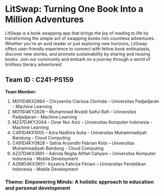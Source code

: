 # LitSwap: Turning One Book Into a Million Adventures

LitSwap is a book swapping app that brings the joy of reading to life by transforming the simple act of swapping books into countless adventures. Whether you’re an avid reader or just exploring new horizons, LitSwap offers user-friendly experience to connect with fellow book enthusiasts, discover new stories, and promote sustainability by sharing and reusing books. Join our community and embark on a journey through a world of limitless literary adventures!

## Team ID : C241-PS159

**Team Member:**
1. M011D4KX2964 – Chrysentia Clarissa Clorinda – Universitas Padjadjaran - Machine Learning
2. M011D4KY2828 – Muhammad Rivaldi Saiful Rafi – Universitas Padjadjaran - Machine Learning
3. M237D4KY2044 – Dinar Nur Aziz – Universitas Komputer Indonesia - Machine Learning
4. C491D4KX1005 – Azra Nadhira Aulia – Universitas Muhammadiyah Bandung - Cloud Computing
5. C491D4KY0828 – Satria Aryandhi Febrian Koto – Universitas Muhammadiyah Bandung - Cloud Computing
6. A237D4KX3891 – Adinda Regita Afifah Cahyani – Universitas Komputer Indonesia - Mobile Development
7. A299D4KX3851– Azzahra Fahriza Fitriani – Universitas Pendidikan Indonesia - Mobile Development

### Theme: Empowering Minds: A holistic approach to education and personal development
